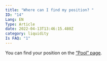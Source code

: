 ```yaml
---
title: "Where can I find my position? "
ID: "14"
Lang: EN
Type: Article
date: 2022-04-13T13:46:15.480Z
category: liquidity
Is FAQ: "1"
---
```

You can find your position on the [“Pool” page](https://app.algebra.finance/#/pool).